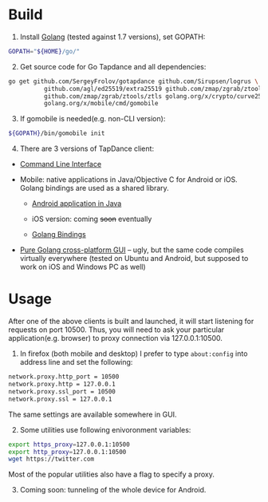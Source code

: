 # Build
1. Install [Golang](https://golang.org/dl/) (tested against 1.7 versions), set GOPATH:

 ```bash
GOPATH="${HOME}/go/"
```

2. Get source code for Go Tapdance and all dependencies:

 ```bash
go get github.com/SergeyFrolov/gotapdance github.com/Sirupsen/logrus \
           github.com/agl/ed25519/extra25519 github.com/zmap/zgrab/ztools/x509 \
           github.com/zmap/zgrab/ztools/ztls golang.org/x/crypto/curve25519 \
           golang.org/x/mobile/cmd/gomobile  
```

3. If gomobile is needed(e.g. non-CLI version):

 ```bash
${GOPATH}/bin/gomobile init
```

4. There are 3 versions of TapDance client:

  * [Command Line Interface](cli)

  * Mobile: native applications in Java/Objective C for Android or iOS. Golang bindings are used as a shared library.

    * [Android application in Java](android)
    
    * iOS version: coming ~~soon~~ eventually

    * [Golang Bindings](proxybind)

  * [Pure Golang cross-platform GUI](gui) – ugly, but the same code compiles virtually everywhere (tested on Ubuntu and Android, but supposed to work on iOS and Windows PC as well)

# Usage
After one of the above clients is built and launched, it will start listening for requests on port 10500.
Thus, you will need to ask your particular application(e.g. browser) to proxy connection via 127.0.0.1:10500.

1. In firefox (both mobile and desktop) I prefer to type ```about:config``` into address line and set the following:
 ```bash
network.proxy.http_port = 10500
network.proxy.http = 127.0.0.1
network.proxy.ssl_port = 10500
network.proxy.ssl = 127.0.0.1
```
The same settings are available somewhere in GUI.

2. Some utilities use following enivoronment variables: 
 ```bash
export https_proxy=127.0.0.1:10500
export http_proxy=127.0.0.1:10500
wget https://twitter.com
```
Most of the popular utilities also have a flag to specify a proxy.

3. Coming soon: tunneling of the whole device for Android.
